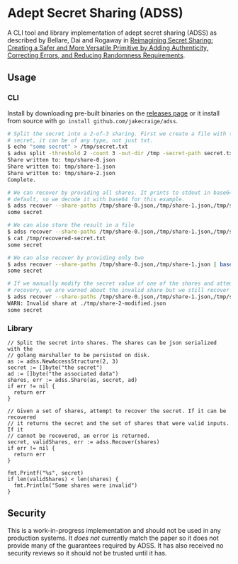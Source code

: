 # Adept Secret Sharing (ADSS)

A CLI tool and library implementation of adept secret sharing (ADSS) as described
by Bellare, Dai and Rogaway in [Reimagining Secret Sharing: Creating a Safer and
More Versatile Primitive by Adding Authenticity, Correcting Errors, and Reducing
Randomness Requirements](https://eprint.iacr.org/2020/800).

## Usage

### CLI

Install by downloading pre-built binaries on the [releases
page](https://github.com/jakecraige/adss/releases) or it install from source
with `go install github.com/jakecraige/adss`.

```sh
# Split the secret into a 2-of-3 sharing. First we create a file with the
# secret, it can be of any type, not just txt.
$ echo "some secret" > /tmp/secret.txt
$ adss split -threshold 2 -count 3 -out-dir /tmp -secret-path secret.txt
Share written to: tmp/share-0.json
Share written to: tmp/share-1.json
Share written to: tmp/share-2.json
Complete.

# We can recover by providing all shares. It prints to stdout in base64 by
# default, so we decode it with base64 for this example.
$ adss recover --share-paths /tmp/share-0.json,/tmp/share-1.json,/tmp/share-2.json | base64 -d
some secret

# We can also store the result in a file
$ adss recover --share-paths /tmp/share-0.json,/tmp/share-1.json,/tmp/share-2.json -out-path /tmp/recovered-secret.txt
$ cat /tmp/recovered-secret.txt
some secret

# We can also recover by providing only two
$ adss recover --share-paths /tmp/share-0.json,/tmp/share-1.json | base64 -d
some secret

# If we manually modify the secret value of one of the shares and attempt
# recovery, we are warned about the invalid share but we still recover it.
$ adss recover --share-paths /tmp/share-0.json,/tmp/share-1.json,/tmp/share-2-modified.json | base64 -d
WARN: Invalid share at ./tmp/share-2-modified.json
some secret
```

### Library

```golang
// Split the secret into shares. The shares can be json serialized with the
// golang marshaller to be persisted on disk.
as := adss.NewAccessStructure(2, 3)
secret := []byte("the secret")
ad := []byte("the associated data")
shares, err := adss.Share(as, secret, ad)
if err != nil {
  return err
}

// Given a set of shares, attempt to recover the secret. If it can be recovered
// it returns the secret and the set of shares that were valid inputs. If it
// cannot be recovered, an error is returned.
secret, validShares, err := adss.Recover(shares)
if err != nil {
  return err
}

fmt.Printf("%s", secret)
if len(validShares) < len(shares) {
  fmt.Println("Some shares were invalid")
}
```

## Security

This is a work-in-progress implementation and should not be used in any
production systems. It _does not_ currently match the paper so it does not
provide many of the guarantees required by ADSS. It has also received no
security reviews so it should not be trusted until it has.
